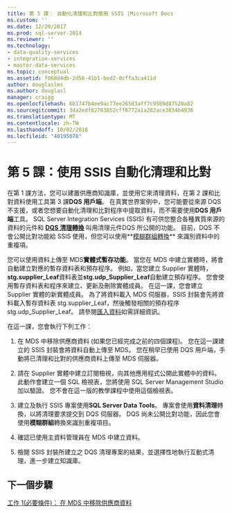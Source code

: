 ```yaml
---
title: 第 5 課： 自動化清理和比對使用 SSIS |Microsoft Docs
ms.custom: ''
ms.date: 12/29/2017
ms.prod: sql-server-2014
ms.reviewer: ''
ms.technology:
- data-quality-services
- integration-services
- master-data-services
ms.topic: conceptual
ms.assetid: f068d4db-2d56-41b1-bed2-0cffa3ca411d
author: douglaslms
ms.author: douglasl
manager: craigg
ms.openlocfilehash: 6b1747b4ee9ac77ee265d3aff7c9589d87520a82
ms.sourcegitcommit: 3da2edf82763852cff6772a1a282ace3034b4936
ms.translationtype: MT
ms.contentlocale: zh-TW
ms.lasthandoff: 10/02/2018
ms.locfileid: "48195078"
---
```

# <a name="lesson-5-automating-the-cleansing-and-matching-using-ssis"></a>第 5 課：使用 SSIS 自動化清理和比對
  在第 1 課方法，您可以建置供應商知識庫，並使用它來清理資料，在第 2 課和比對資料使用工具第 3 課**DQS 用戶端**。 在真實世界案例中，您可能要從來源 DQS 不支援，或者您想要自動化清理和比對程序中提取資料，而不需要使用**DQS 用戶端**工具。 SQL Server Integration Services (SSIS) 有可供您整合各種異質來源的資料的元件和 **[DQS 清理轉換](http://msdn.microsoft.com/library/ee677619.aspx)** 叫用清理元件DQS 所公開的功能。 目前，DQS 不會公開比對功能給 SSIS 使用，但您可以使用**[模糊群組轉換](../integration-services/data-flow/transformations/fuzzy-grouping-transformation.md)** 來識別資料中的重複項。  
  
 您可以使用資料上傳至 MDS**實體式暫存功能**。 當您在 MDS 中建立實體時，將會自動建立對應的暫存資料表和預存程序。 例如，當您建立 Supplier 實體時， **stg.supplier_Leaf**資料表並**stg.udp_Supplier_Leaf**自動建立預存程序。 您會使用暫存資料表和程序來建立、更新及刪除實體成員。 在這一課，您會建立 Supplier 實體的新實體成員。 為了將資料載入 MDS 伺服器，SSIS 封裝會先將資料載入暫存資料表 stg.supplier_Leaf，然後觸發相關的預存程序 stg.udp_Supplier_Leaf。 請參閱[匯入資料](../master-data-services/overview-importing-data-from-tables-master-data-services.md)如需詳細資訊。  
  
 在這一課，您會執行下列工作：  
  
1.  在 MDS 中移除供應商資料 (如果您已經完成之前的四個課程)。 您在這一課建立的 SSIS 封裝會將資料自動上傳至 MDS。 您在稍早已使用 DQS 用戶端，手動將已清理和比對的供應商資料上傳至 MDS 伺服器。  
  
2.  請在 Supplier 實體中建立訂閱檢視，向其他應用程式公開此實體中的資料。 此動作會建立一個 SQL 檢視表，您將使用 SQL Server Management Studio 加以驗證。 您不會在這一版的教學課程中使用這個檢視表。  
  
3.  建立及執行 SSIS 專案使用**SQL Server Data Tools**。 專案會使用**資料清理**轉換，以將清理要求提交到 DQS 伺服器。 DQS 尚未公開比對功能，因此您會使用**模糊群組**轉換來識別重複項目。  
  
4.  確認已使用主資料管理員在 MDS 中建立資料。  
  
5.  檢閱 SSIS 封裝所建立之 DQS 清理專案的結果，並選擇性地執行互動式清理，進一步建立知識庫。  
  
## <a name="next-step"></a>下一個步驟  
 [工作 1&#40;必要條件&#41;： 在 MDS 中移除供應商資料](../../2014/tutorials/task-1-prerequisite-removing-supplier-data-in-mds.md)  
  
  
